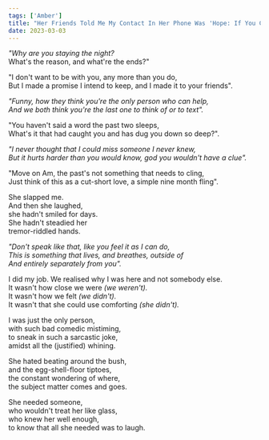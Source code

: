 ```yaml
---
tags: ['Amber']
title: "Her Friends Told Me My Contact In Her Phone Was 'Hope: If You Can See Us From Heaven, Watch Him Instead'"
date: 2023-03-03
---
```


*"Why are you staying the night?*  
What's the reason, and what're the ends?"

"I don't want to be with you, any more than you do,  
But I made a promise I intend to keep, and I made it to your friends".

*"Funny, how they think you're the only person who can help,*  
*And we both think you're the last one to think of or to text".*

"You haven't said a word the past two sleeps,  
What's it that had caught you and has dug you down so deep?".

*"I never thought that I could miss someone I never knew,*  
*But it hurts harder than you would know, god you wouldn't have a clue".*

"Move on Am, the past's not something that needs to cling,  
Just think of this as a cut-short love, a simple nine month fling".

She slapped me.  
And then she laughed,  
she hadn't smiled for days.  
She hadn't steadied her  
tremor-riddled hands.

*"Don't speak like that, like you feel it as I can do,*  
*This is something that lives, and breathes, outside of*  
*And entirely separately from you".*

I did my job. We realised why I was here and not somebody else.  
It wasn't how close we were *(we weren't).*  
It wasn't how we felt *(we didn't).*  
It wasn't that she could use comforting *(she didn't).*

I was just the only person,  
with such bad comedic mistiming,  
to sneak in such a sarcastic joke,  
amidst all the (justified) whining.

She hated beating around the bush,  
and the egg-shell-floor tiptoes,  
the constant wondering of where,  
the subject matter comes and goes.

She needed someone,  
who wouldn't treat her like glass,  
who knew her well enough,  
to know that all she needed was to laugh.
